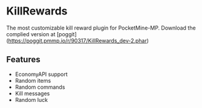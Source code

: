 # KillRewards
The most customizable kill reward plugin for PocketMine-MP. Download the complied version at [poggit] (https://poggit.pmmp.io/r/90317/KillRewards_dev-2.phar)
## Features
- EconomyAPI support
- Random items
- Random commands
- Kill messages
- Random luck
